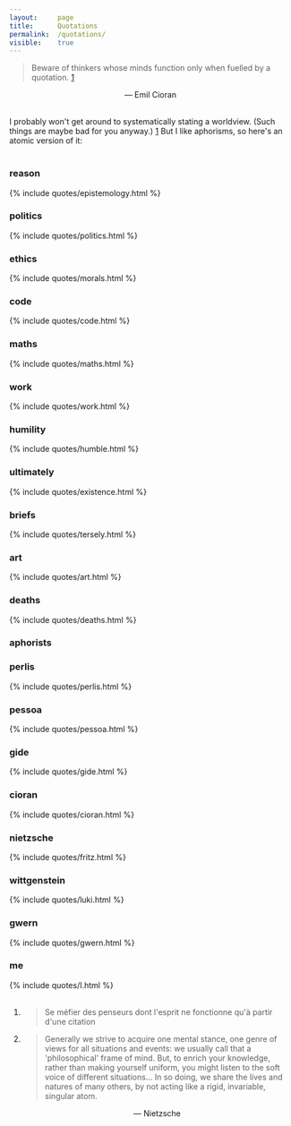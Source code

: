 ```yaml
---
layout: 	page
title: 		Quotations
permalink: 	/quotations/
visible:	true
---
```


> Beware of thinkers whose minds function only when fuelled by a quotation. <a href="#fn:1" id="fnref:1">1</a>

<div align="center">— Emil Cioran</div><br>

I probably won't get around to systematically stating a worldview. (Such things are maybe bad for you anyway.) <a href="#fn:2" id="fn:2">1</a> But I like aphorisms, so here's an atomic version of it:<br><br>


<div class="accordion">
	<h3>reason</h3><div>{%		include quotes/epistemology.html	%}</div>
	<h3>politics</h3><div>{%	include quotes/politics.html	%}</div>
	<h3>ethics</h3><div>{%		include quotes/morals.html	%}</div>
	<h3>code</h3><div>{%		include quotes/code.html	%}</div>
	<h3>maths</h3><div>{%		include quotes/maths.html	%}</div>
	<h3>work</h3><div>{%		include quotes/work.html	%}</div>
	<h3>humility</h3><div>{%	include quotes/humble.html	%}</div>
	<h3>ultimately</h3><div>{%	include quotes/existence.html	%}</div>
	<h3>briefs</h3><div>{%		include quotes/tersely.html	%}</div>
	<h3>art</h3><div>{%			include quotes/art.html		%}</div>
	<h3>deaths</h3><div>{%		include quotes/deaths.html	%}</div>
	<h3>aphorists</h3>
	<div>
		<div class="accordion">
			<h3>perlis</h3><div>{%		include quotes/perlis.html	%}</div>
			<h3>pessoa</h3><div>{%		include quotes/pessoa.html	%}</div>
			<h3>gide</h3><div>{%		include quotes/gide.html	%}</div>
			<h3>cioran</h3><div>{%		include quotes/cioran.html	%}</div>
			<h3>nietzsche</h3><div>{%	include quotes/fritz.html	%}</div>
			<h3>wittgenstein</h3><div>{% include quotes/luki.html	%}</div>
			<h3>gwern</h3><div>{%		include quotes/gwern.html	%}</div>
			<h3>me</h3><div>{%			include quotes/I.html		%}</div><br>	
		</div>
	</div>
</div>


<div class="footnotes">
	<ol>
	    <li class="footnote" id="fn:1">
	        <blockquote>Se méfier des penseurs dont l'esprit ne fonctionne qu'à partir d'une citation</blockquote>
	    </li>
	    <li class="footnote" id="fn:2">
			<blockquote>Generally we strive to acquire one mental stance, one genre of views for all situations and events: we usually call that a 'philosophical' frame of mind. But, to enrich your knowledge, rather than making yourself uniform, you might listen to the soft voice of different situations... In so doing, we share the lives and natures of many others, by not acting like a rigid, invariable, singular atom.</blockquote>
			<div align="center">— Nietzsche</div><br>
		</li>
	</ol>
</div>
<br>

